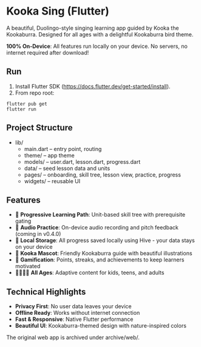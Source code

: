 # Kooka Sing (Flutter)

A beautiful, Duolingo-style singing learning app guided by Kooka the Kookaburra. Designed for all ages with a delightful Kookaburra bird theme.

**100% On-Device**: All features run locally on your device. No servers, no internet required after download!

## Run

1. Install Flutter SDK (https://docs.flutter.dev/get-started/install).
2. From repo root:
```
flutter pub get
flutter run
```

## Project Structure

- lib/
  - main.dart – entry point, routing
  - theme/ – app theme
  - models/ – user.dart, lesson.dart, progress.dart
  - data/ – seed lesson data and units
  - pages/ – onboarding, skill tree, lesson view, practice, progress
  - widgets/ – reusable UI

## Features

- 🎵 **Progressive Learning Path**: Unit-based skill tree with prerequisite gating
- 🎤 **Audio Practice**: On-device audio recording and pitch feedback (coming in v0.4.0)
- 💾 **Local Storage**: All progress saved locally using Hive - your data stays on your device
- 🦜 **Kooka Mascot**: Friendly Kookaburra guide with beautiful illustrations
- 🌟 **Gamification**: Points, streaks, and achievements to keep learners motivated
- 👨‍👩‍👧‍👦 **All Ages**: Adaptive content for kids, teens, and adults

## Technical Highlights

- **Privacy First**: No user data leaves your device
- **Offline Ready**: Works without internet connection
- **Fast & Responsive**: Native Flutter performance
- **Beautiful UI**: Kookaburra-themed design with nature-inspired colors

The original web app is archived under archive/web/.

